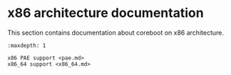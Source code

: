 # x86 architecture documentation

This section contains documentation about coreboot on x86 architecture.

```{toctree}
:maxdepth: 1

x86 PAE support <pae.md>
x86_64 support <x86_64.md>
```
